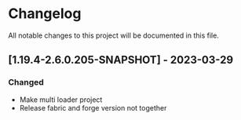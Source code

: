 # Changelog
All notable changes to this project will be documented in this file.

## [1.19.4-2.6.0.205-SNAPSHOT] - 2023-03-29
### Changed
 - Make multi loader project
 - Release fabric and forge version not together